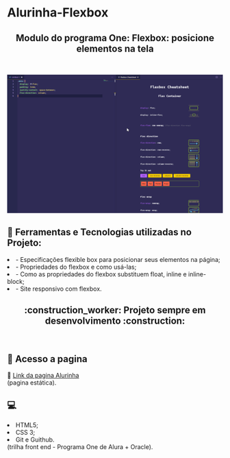 # Alurinha-Flexbox

<h2 align="center"> Modulo do programa One: Flexbox: posicione elementos na tela</h2>
<br>
<p align="center"> 
<img src="img/interactive-demo.gif">
</p>



## :bookmark_tabs: Ferramentas e Tecnologias utilizadas no Projeto:

<li>- Especificações flexible box para posicionar seus elementos na página;</li>
<li>- Propriedades do flexbox e como usá-las;</li>
<li>- Como as propriedades do flexbox substituem float, inline e inline-block;</li>
<li>- Site responsivo com flexbox. </li>
 


<h2 align="center"> 
    :construction_worker:  Projeto sempre em desenvolvimento  :construction:
</h2>
<br>

## 📁 Acesso a pagina

:link: <a href="https://amandaafernandes.github.io/Alurinha-Flexbox/" target="_blank" rel="noopener noreferrer"> Link da pagina Alurinha </a> <br>
(pagina estática). 

## :computer: 
<li>HTML5;</li>
<li>CSS 3;</li>
<li>Git e Guithub.</li>
(trilha front end - Programa One de Alura + Oracle).
